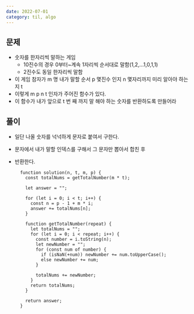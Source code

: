 ```yaml
---
date: 2022-07-01
category: til, algo
---
```


## 문제

- 숫자를 한자리씩 말하는 게임
  - 10진수의 경우 0부터~계속 1자리씩 순서대로 말함(1,2,...1,0,1,1)
  - 2진수도 동일 한자리씩 말함
- 이 게임 참자가 m 명 내가 말할 순서 p 몇진수 인지 n 몇자리까지 미리 알아야 하는지 t
- 이렇게 m p n t 인자가 주어진 함수가 있다.
- 이 함수가 내가 앞으로 t 번 째 까지 말 해야 하는 숫자를 반환하도록 만들어라

## 풀이

- 일단 나올 숫자를 넉넉하게 문자로 붙여서 구한다.
- 문자에서 내가 말할 인덱스를 구해서 그 문자만 뽑아서 합친 후
- 반환한다.

  ```
    function solution(n, t, m, p) {
      const totalNums = getTotalNumber(m * t);

      let answer = "";

      for (let i = 0; i < t; i++) {
        const n = p - 1 + m * i;
        answer += totalNums[n];
      }

      function getTotalNumber(repeat) {
        let totalNums = "";
        for (let i = 0; i < repeat; i++) {
          const number = i.toString(n);
          let newNumber = "";
          for (const num of number) {
            if (isNaN(+num)) newNumber += num.toUpperCase();
            else newNumber += num;
          }

          totalNums += newNumber;
        }
        return totalNums;
      }

      return answer;
    }
  ```
